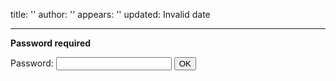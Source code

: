 title: ''
author: ''
appears: ''
updated: Invalid date

---

**Password required**

<form name="authform" action="/pmwiki.php/Teaching/CPSC599W2013Schedule" method="post">

Password: <input type="password" name="authpw" class="inputbox">
<input type="submit" value="OK" class="inputbutton">

</form>
<script language="javascript" type="text/javascript"><!--
    try { document.authform.authid.focus(); }
    catch(e) { document.authform.authpw.focus(); } //--></script>
